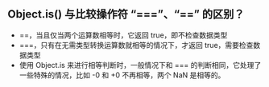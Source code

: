 ## Object.is() 与比较操作符 “===”、“==” 的区别？

- ==，当且仅当两个运算数相等时，它返回 true，即不检查数据类型
- ===，只有在无需类型转换运算数就相等的情况下，才返回 true，需要检查数据类型
- 使用 Object.is 来进行相等判断时，一般情况下和 === 的判断相同，它处理了一些特殊的情况，比如 -0 和 +0 不再相等，两个 NaN 是相等的。